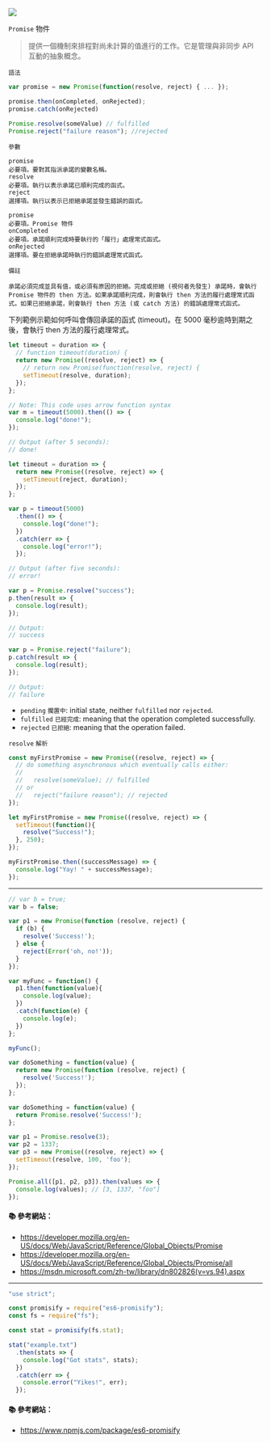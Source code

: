 ![](https://i.imgur.com/t1nmuUG.png)

`Promise` 物件

> 提供一個機制來排程對尚未計算的值進行的工作。它是管理與非同步 API 互動的抽象概念。

`語法`

```js
var promise = new Promise(function(resolve, reject) { ... });

promise.then(onCompleted, onRejected);
promise.catch(onRejected)

Promise.resolve(someValue) // fulfilled
Promise.reject("failure reason"); //rejected
```





`參數`

```
promise
必要項。要對其指派承諾的變數名稱。
resolve
必要項。執行以表示承諾已順利完成的函式。
reject
選擇項。執行以表示已拒絕承諾並發生錯誤的函式。

promise
必要項。Promise 物件
onCompleted
必要項。承諾順利完成時要執行的「履行」處理常式函式。
onRejected
選擇項。要在拒絕承諾時執行的錯誤處理常式函式。
```

`備註`

```
承諾必須完成並具有值，或必須有原因的拒絕。完成或拒絕 (視何者先發生) 承諾時，會執行 Promise 物件的 then 方法。如果承諾順利完成，則會執行 then 方法的履行處理常式函式。如果已拒絕承諾，則會執行 then 方法 (或 catch 方法) 的錯誤處理常式函式。
```

下列範例示範如何呼叫會傳回承諾的函式 (timeout)。在 5000 毫秒逾時到期之後，會執行 then 方法的履行處理常式。
```js
let timeout = duration => {
  // function timeout(duration) {
  return new Promise((resolve, reject) => {
    // return new Promise(function(resolve, reject) {
    setTimeout(resolve, duration);
  });
};

// Note: This code uses arrow function syntax
var m = timeout(5000).then(() => {
  console.log("done!");
});

// Output (after 5 seconds):
// done!
```

```js
let timeout = duration => {
  return new Promise((resolve, reject) => {
    setTimeout(reject, duration);
  });
};

var p = timeout(5000)
  .then(() => {
    console.log("done!");
  })
  .catch(err => {
    console.log("error!");
  });

// Output (after five seconds):
// error!
```

```js
var p = Promise.resolve("success");
p.then(result => {
  console.log(result);
});

// Output:
// success
```

```js
var p = Promise.reject("failure");
p.catch(result => {
  console.log(result);
});

// Output:
// failure
```

- `pending` `擱置中`: initial state, neither `fulfilled` nor `rejected`.
- `fulfilled` `已經完成`: meaning that the operation completed successfully.
- `rejected` `已拒絕`: meaning that the operation failed.

`resolve` `解析`

```js
const myFirstPromise = new Promise((resolve, reject) => {
  // do something asynchronous which eventually calls either:
  //
  //   resolve(someValue); // fulfilled
  // or
  //   reject("failure reason"); // rejected
});
```

```js
let myFirstPromise = new Promise((resolve, reject) => {
  setTimeout(function(){
    resolve("Success!");
  }, 250);
});

myFirstPromise.then((successMessage) => {
  console.log("Yay! " + successMessage);
});
```

---

```js
// var b = true;
var b = false;

var p1 = new Promise(function (resolve, reject) {
  if (b) {
    resolve('Success!');
  } else {
    reject(Error('oh, no!'));
  }
});

var myFunc = function() {
  p1.then(function(value){
    console.log(value);
  })
  .catch(function(e) {
    console.log(e);
  })
};

myFunc();
```

```js
var doSomething = function(value) {
  return new Promise(function (resolve, reject) {
    resolve('Success!');
  });
};
```

```js
var doSomething = function(value) {
  return Promise.resolve('Success!');
};
```

```js
var p1 = Promise.resolve(3);
var p2 = 1337;
var p3 = new Promise((resolve, reject) => {
  setTimeout(resolve, 100, 'foo');
}); 

Promise.all([p1, p2, p3]).then(values => { 
  console.log(values); // [3, 1337, "foo"] 
});
```


#### :books: 參考網站：
- https://developer.mozilla.org/en-US/docs/Web/JavaScript/Reference/Global_Objects/Promise
- https://developer.mozilla.org/en-US/docs/Web/JavaScript/Reference/Global_Objects/Promise/all
- https://msdn.microsoft.com/zh-tw/library/dn802826(v=vs.94).aspx

---

```js
"use strict";

const promisify = require("es6-promisify");
const fs = require("fs");

const stat = promisify(fs.stat);

stat("example.txt")
  .then(stats => {
    console.log("Got stats", stats);
  })
  .catch(err => {
    console.error("Yikes!", err);
  });
```
#### :books: 參考網站：
- https://www.npmjs.com/package/es6-promisify
